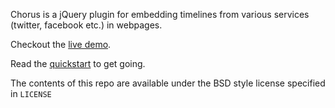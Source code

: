 Chorus is a jQuery plugin for embedding timelines from various services (twitter, facebook etc.) in webpages.

Checkout the [live demo](http://gerardpaapu.com/qorus/demo).

Read the [quickstart](https://github.com/sharkbrainguy/qorus/blob/master/doc/quickstart.mkd) to get going.

The contents of this repo are available under the BSD style license specified in `LICENSE`
